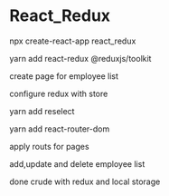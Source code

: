 # React_Redux

npx create-react-app react_redux

yarn add react-redux @reduxjs/toolkit

create page for employee list 

configure redux with store

yarn add reselect

yarn add react-router-dom

apply routs  for pages

add,update and delete employee list

done crude with redux and local storage